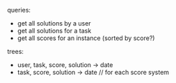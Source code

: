 queries:
- get all solutions by a user
- get all solutions for a task
- get all scores for an instance (sorted by score?)
  

trees:
- user, task, score, solution -> date
- task, score, solution -> date // for each score system
